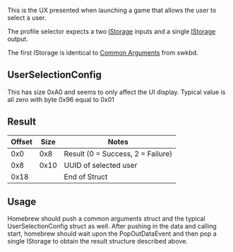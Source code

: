 This is the UX presented when launching a game that allows the user to
select a user.

The profile selector expects a two
[IStorage](AM%20services#IStorage.md##IStorage "wikilink") inputs and a
single [IStorage](AM%20services#IStorage.md##IStorage "wikilink")
output.

The first IStorage is identical to [Common
Arguments](Software%20Keyboard#Common%20Arguments.md##Common_Arguments "wikilink")
from swkbd.

## UserSelectionConfig

This has size 0xA0 and seems to only affect the UI display. Typical
value is all zero with byte 0x96 equal to 0x01

## Result

| Offset | Size | Notes                             |
| ------ | ---- | --------------------------------- |
| 0x0    | 0x8  | Result (0 = Success, 2 = Failure) |
| 0x8    | 0x10 | UUID of selected user             |
| 0x18   |      | End of Struct                     |

## Usage

Homebrew should push a common arguments struct and the typical
UserSelectionConfig struct as well. After pushing in the data and
calling start, homebrew should wait upon the PopOutDataEvent and then
pop a single IStorage to obtain the result structure described above.
